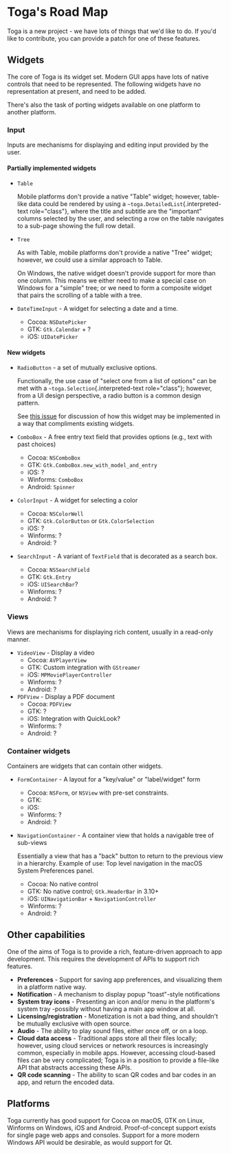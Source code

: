 # Toga's Road Map

Toga is a new project - we have lots of things that we'd like to do. If
you'd like to contribute, you can provide a patch for one of these
features.

## Widgets

The core of Toga is its widget set. Modern GUI apps have lots of native
controls that need to be represented. The following widgets have no
representation at present, and need to be added.

There's also the task of porting widgets available on one platform to
another platform.

### Input

Inputs are mechanisms for displaying and editing input provided by the
user.

#### Partially implemented widgets

- `Table`

  Mobile platforms don't provide a native "Table" widget; however,
  table-like data could be rendered by using a
  `~toga.DetailedList`{.interpreted-text role="class"}, where the title
  and subtitle are the "important" columns selected by the user, and
  selecting a row on the table navigates to a sub-page showing the full
  row detail.

- `Tree`

  As with Table, mobile platforms don't provide a native "Tree" widget;
  however, we could use a similar approach to Table.

  On Windows, the native widget doesn't provide support for more than
  one column. This means we either need to make a special case on
  Windows for a "simple" tree; or we need to form a composite widget
  that pairs the scrolling of a table with a tree.

- `DateTimeInput` - A widget for selecting a date and a time.

  - Cocoa: `NSDatePicker`
  - GTK: `Gtk.Calendar` + ?
  - iOS: `UIDatePicker`

#### New widgets

- `RadioButton` - a set of mutually exclusive options.

  Functionally, the use case of "select one from a list of options" can
  be met with a `~toga.Selection`{.interpreted-text role="class"};
  however, from a UI design perspective, a radio button is a common
  design pattern.

  See [this issue](https://github.com/beeware/toga/issues/2225) for
  discussion of how this widget may be implemented in a way that
  compliments existing widgets.

- `ComboBox` - A free entry text field that provides options (e.g., text
  with past choices)

  - Cocoa: `NSComboBox`
  - GTK: `Gtk.ComboBox.new_with_model_and_entry`
  - iOS: ?
  - Winforms: `ComboBox`
  - Android: `Spinner`

- `ColorInput` - A widget for selecting a color

  - Cocoa: `NSColorWell`
  - GTK: `Gtk.ColorButton` or `Gtk.ColorSelection`
  - iOS: ?
  - Winforms: ?
  - Android: ?

- `SearchInput` - A variant of `TextField` that is decorated as a search
  box.

  - Cocoa: `NSSearchField`
  - GTK: `Gtk.Entry`
  - iOS: `UISearchBar`?
  - Winforms: ?
  - Android: ?

### Views

Views are mechanisms for displaying rich content, usually in a read-only
manner.

- `VideoView` - Display a video
  - Cocoa: `AVPlayerView`
  - GTK: Custom integration with `GStreamer`
  - iOS: `MPMoviePlayerController`
  - Winforms: ?
  - Android: ?
- `PDFView` - Display a PDF document
  - Cocoa: `PDFView`
  - GTK: ?
  - iOS: Integration with QuickLook?
  - Winforms: ?
  - Android: ?

### Container widgets

Containers are widgets that can contain other widgets.

- `FormContainer` - A layout for a "key/value" or "label/widget" form

  - Cocoa: `NSForm`, or `NSView` with pre-set constraints.
  - GTK:
  - iOS:
  - Winforms: ?
  - Android: ?

- `NavigationContainer` - A container view that holds a navigable tree
  of sub-views

  Essentially a view that has a "back" button to return to the previous
  view in a hierarchy. Example of use: Top level navigation in the macOS
  System Preferences panel.

  - Cocoa: No native control
  - GTK: No native control; `Gtk.HeaderBar` in 3.10+
  - iOS: `UINavigationBar` + `NavigationController`
  - Winforms: ?
  - Android: ?

## Other capabilities

One of the aims of Toga is to provide a rich, feature-driven approach to
app development. This requires the development of APIs to support rich
features.

- **Preferences** - Support for saving app preferences, and visualizing
  them in a platform native way.
- **Notification** - A mechanism to display popup "toast"-style
  notifications
- **System tray icons** - Presenting an icon and/or menu in the
  platform's system tray -possibly without having a main app window at
  all.
- **Licensing/registration** - Monetization is not a bad thing, and
  shouldn't be mutually exclusive with open source.
- **Audio** - The ability to play sound files, either once off, or on a
  loop.
- **Cloud data access** - Traditional apps store all their files
  locally; however, using cloud services or network resources is
  increasingly common, especially in mobile apps. However, accessing
  cloud-based files can be very complicated; Toga is in a position to
  provide a file-like API that abstracts accessing these APIs.
- **QR code scanning** - The ability to scan QR codes and bar codes in
  an app, and return the encoded data.

## Platforms

Toga currently has good support for Cocoa on macOS, GTK on Linux,
Winforms on Windows, iOS and Android. Proof-of-concept support exists
for single page web apps and consoles. Support for a more modern Windows
API would be desirable, as would support for Qt.
